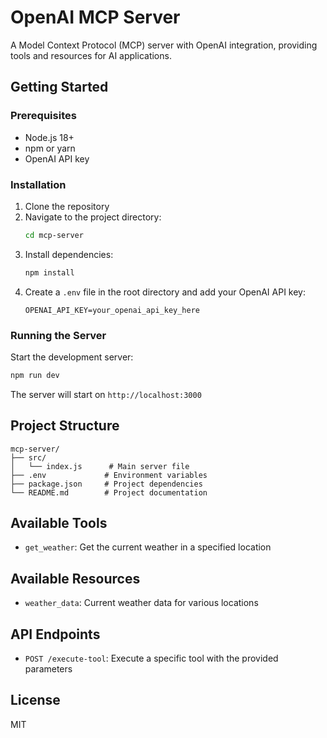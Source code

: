 # OpenAI MCP Server

A Model Context Protocol (MCP) server with OpenAI integration, providing tools and resources for AI applications.

## Getting Started

### Prerequisites

- Node.js 18+
- npm or yarn
- OpenAI API key

### Installation

1. Clone the repository
2. Navigate to the project directory:
   ```bash
   cd mcp-server
   ```
3. Install dependencies:
   ```bash
   npm install
   ```
4. Create a `.env` file in the root directory and add your OpenAI API key:
   ```
   OPENAI_API_KEY=your_openai_api_key_here
   ```

### Running the Server

Start the development server:
```bash
npm run dev
```

The server will start on `http://localhost:3000`

## Project Structure

```
mcp-server/
├── src/
│   └── index.js      # Main server file
├── .env             # Environment variables
├── package.json     # Project dependencies
└── README.md        # Project documentation
```

## Available Tools

- `get_weather`: Get the current weather in a specified location

## Available Resources

- `weather_data`: Current weather data for various locations

## API Endpoints

- `POST /execute-tool`: Execute a specific tool with the provided parameters

## License

MIT
